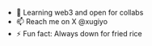 - 👀 Learning web3 and open for collabs
- 📫 Reach me on X @xugiyo
- ⚡ Fun fact: Always down for fried rice
